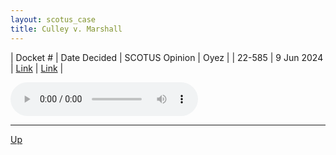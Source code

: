 ```yaml
---
layout: scotus_case
title: Culley v. Marshall
---
```


| Docket # | Date Decided | SCOTUS Opinion | Oyez |
| 22-585 | 9 Jun 2024 | [Link](https://www.supremecourt.gov/opinions/23pdf/601us2r20_09m1.pdf) | [Link](https://www.oyez.org/cases/2023/22-585) |

<audio controls>
   <source src='./resources/22-585.mp3' type='audio/mpeg'>
</audio>

<object data='./resources/22-585.pdf' type='application/pdf'></object>

---

[Up](./README.md)